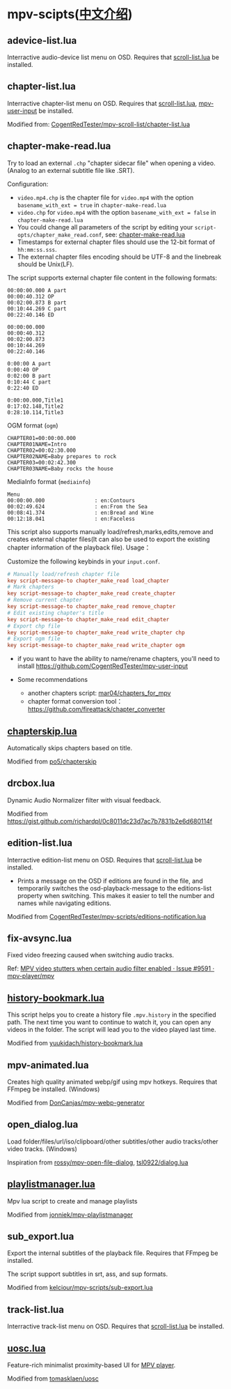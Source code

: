 # mpv-scipts([中文介绍](README_zh.md))

## adevice-list.lua

Interractive audio-device list menu on OSD. Requires that [scroll-list.lua](https://github.com/CogentRedTester/mpv-scroll-list) be installed.

## chapter-list.lua

Interractive chapter-list menu on OSD. Requires that [scroll-list.lua](https://github.com/CogentRedTester/mpv-scroll-list), [mpv-user-input](https://github.com/CogentRedTester/mpv-user-input)  be installed.

Modified from: [CogentRedTester/mpv-scroll-list/chapter-list.lua](https://github.com/CogentRedTester/mpv-scroll-list/blob/master/examples/chapter-list.lua)

## chapter-make-read.lua

Try to load an external `.chp` "chapter sidecar file" when opening a video. (Analog to an external subtitle file like .SRT).

Configuration:
- `video.mp4.chp` is the chapter file for `video.mp4` with the option `basename_with_ext = true` in `chapter-make-read.lua`
- `video.chp` for `video.mp4` with the option `basename_with_ext = false` in `chapter-make-read.lua`
- You could change all parameters of the script by editing your `script-opts/chapter_make_read.conf`, see: [chapter-make-read.lua](chapter-make-read.lua)
- Timestamps for external chapter files should use the 12-bit format of `hh:mm:ss.sss`.
- The external chapter files encoding should be UTF-8 and the linebreak should be Unix(LF).

The script supports external chapter file content in the following formats:

```
00:00:00.000 A part
00:00:40.312 OP
00:02:00.873 B part
00:10:44.269 C part
00:22:40.146 ED
```

```
00:00:00.000
00:00:40.312
00:02:00.873
00:10:44.269
00:22:40.146
```

```
0:00:00 A part
0:00:40 OP
0:02:00 B part
0:10:44 C part
0:22:40 ED
```

```
0:00:00.000,Title1
0:17:02.148,Title2
0:28:10.114,Title3
```
 OGM format (`ogm`)

```
CHAPTER01=00:00:00.000
CHAPTER01NAME=Intro
CHAPTER02=00:02:30.000
CHAPTER02NAME=Baby prepares to rock
CHAPTER03=00:02:42.300
CHAPTER03NAME=Baby rocks the house
```
MediaInfo format (`mediainfo`)

```
Menu
00:00:00.000                : en:Contours
00:02:49.624                : en:From the Sea
00:08:41.374                : en:Bread and Wine
00:12:18.041                : en:Faceless
```

This script also supports manually load/refresh,marks,edits,remove and creates external chapter files(It can also be used to export the existing chapter information of the playback file). Usage：

Customize the following keybinds in your `input.conf`.

```ini
# Manually load/refresh chapter file
key script-message-to chapter_make_read load_chapter
# Mark chapters
key script-message-to chapter_make_read create_chapter
# Remove current chapter
key script-message-to chapter_make_read remove_chapter
# Edit existing chapter's title
key script-message-to chapter_make_read edit_chapter
# Export chp file
key script-message-to chapter_make_read write_chapter chp
# Export ogm file
key script-message-to chapter_make_read write_chapter ogm
```
- if you want to have the ability to name/rename chapters, you'll need to install
  <https://github.com/CogentRedTester/mpv-user-input>

- Some recommendations
   -  another chapters script: [mar04/chapters_for_mpv](https://github.com/mar04/chapters_for_mpv)
   -  chapter format conversion tool：https://github.com/fireattack/chapter_converter

## [chapterskip.lua](https://github.com/dyphire/chapterskip/blob/dev/chapterskip.lua)

Automatically skips chapters based on title.

Modified from [po5/chapterskip](https://github.com/po5/chapterskip/blob/master/chapterskip.lua)

## drcbox.lua

Dynamic Audio Normalizer filter with visual feedback.

Modified from https://gist.github.com/richardpl/0c8011dc23d7ac7b7831b2e6d680114f

## edition-list.lua

Interractive edition-list menu on OSD. Requires that [scroll-list.lua](https://github.com/CogentRedTester/mpv-scroll-list) be installed.
- Prints a message on the OSD if editions are found in the file, and temporarily switches the osd-playback-message to the editions-list property when switching. This makes it easier to tell the number and names while navigating editions.

Modified from [CogentRedTester/mpv-scripts/editions-notification.lua](https://github.com/CogentRedTester/mpv-scripts/blob/master/editions-notification.lua)

## fix-avsync.lua

Fixed video freezing caused when switching audio tracks.

Ref: [MPV video stutters when certain audio filter enabled · Issue #9591 · mpv-player/mpv ](https://github.com/mpv-player/mpv/issues/9591)

## [history-bookmark.lua](https://github.com/dyphire/yuukidach-mpv-scripts/blob/master/history-bookmark.lua)

This script helps you to create a history file `.mpv.history` in the specified path. The next time you want to continue to watch it, you can open any videos in the folder. The script will lead you to the video played last time.

Modified from [yuukidach/history-bookmark.lua](https://github.com/yuukidach/mpv-scripts/blob/master/history-bookmark.lua)

## mpv-animated.lua

Creates high quality animated webp/gif using mpv hotkeys. Requires that FFmpeg be installed. (Windows)

Modified from [DonCanjas/mpv-webp-generator](https://github.com/DonCanjas/mpv-webp-generator)

## open_dialog.lua

Load folder/files/url/iso/clipboard/other subtitles/other audio tracks/other video tracks. (Windows)

Inspiration from [rossy/mpv-open-file-dialog](https://github.com/rossy/mpv-open-file-dialog), [tsl0922/dialog.lua](https://github.com/tsl0922/mpv-menu-plugin/blob/main/lua/dialog.lua)

## [playlistmanager.lua](https://github.com/dyphire/mpv-playlistmanager)

Mpv lua script to create and manage playlists

Modified from [jonniek/mpv-playlistmanager](https://github.com/jonniek/mpv-playlistmanager)

## sub_export.lua

Export the internal subtitles of the playback file. Requires that FFmpeg be installed.

The script support subtitles in srt, ass, and sup formats.

Modified from [kelciour/mpv-scripts/sub-export.lua](https://github.com/kelciour/mpv-scripts/blob/master/sub-export.lua)

## track-list.lua

Interractive track-list menu on OSD. Requires that [scroll-list.lua](https://github.com/CogentRedTester/mpv-scroll-list) be installed.

## [uosc.lua](https://github.com/dyphire/uosc)

Feature-rich minimalist proximity-based UI for [MPV player](https://mpv.io/).

Modified from [tomasklaen/uosc](https://github.com/tomasklaen/uosc)
